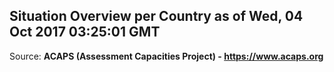 ## Situation Overview per Country as of Wed, 04 Oct 2017 03:25:01 GMT

Source: **ACAPS (Assessment Capacities Project) - https://www.acaps.org**